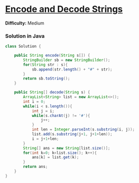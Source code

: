 # [Encode and Decode Strings](https://www.geeksforgeeks.org/problems/encode-and-decode-strings/1)
**Difficulty:** Medium

### Solution in Java
```java
class Solution {

    public String encode(String s[]) {
        StringBuilder sb = new StringBuilder();
        for(String str : s){
            sb.append(str.length() + "#" + str);
        }
        return sb.toString();
    }

    public String[] decode(String s) {
        ArrayList<String> list = new ArrayList<>();
        int i = 0;
        while(i < s.length()){
            int j = i;
            while(s.charAt(j) != '#'){
                j++;
            }
            int len = Integer.parseInt(s.substring(i, j));
            list.add(s.substring(j+1, j+1+len));
            i = j+1+len;
        }
        String[] ans = new String[list.size()];
        for(int k=0; k<list.size(); k++){
            ans[k] = list.get(k);
        }
        return ans;
    }
}
```

